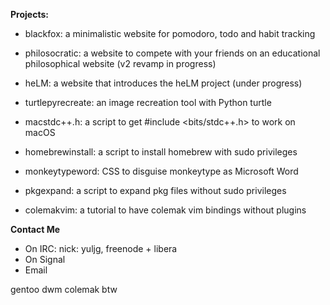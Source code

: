 **Projects:**
- blackfox: a minimalistic website for pomodoro, todo and habit tracking

- philosocratic: a website to compete with your friends on an educational philosophical website (v2 revamp in progress)

- heLM: a website that introduces the heLM project (under progress)

- turtlepyrecreate: an image recreation tool with Python turtle
  
- macstdc++.h: a script to get #include <bits/stdc++.h> to work on macOS

- homebrewinstall: a script to install homebrew with sudo privileges

- monkeytypeword: CSS to disguise monkeytype as Microsoft Word

- pkgexpand: a script to expand pkg files without sudo privileges

- colemakvim: a tutorial to have colemak vim bindings without plugins

**Contact Me**
- On IRC: nick: yuljg, freenode + libera
- On Signal
- Email

gentoo dwm colemak btw
